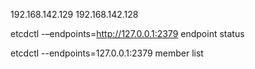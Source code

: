 192.168.142.129
192.168.142.128

etcdctl -–endpoints=http://127.0.0.1:2379 endpoint status

etcdctl --endpoints=127.0.0.1:2379 member list